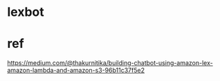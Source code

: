 # lexbot

# ref
https://medium.com/@thakurnitika/building-chatbot-using-amazon-lex-amazon-lambda-and-amazon-s3-96b11c37f5e2